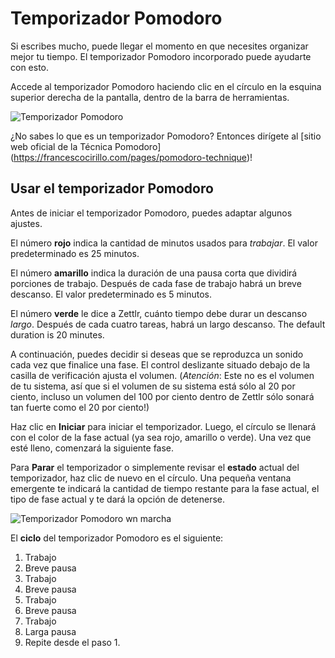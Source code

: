 # Temporizador Pomodoro

Si escribes mucho, puede llegar el momento en que necesites organizar mejor tu tiempo. El temporizador Pomodoro incorporado puede ayudarte con esto.

Accede al temporizador Pomodoro haciendo clic en el círculo en la esquina superior derecha de la pantalla, dentro de la barra de herramientas.

![Temporizador Pomodoro](../img/pomodoro_init.png)

¿No sabes lo que es un temporizador Pomodoro? Entonces dirígete al [sitio web oficial de la Técnica Pomodoro] (https://francescocirillo.com/pages/pomodoro-technique)!

## Usar el temporizador Pomodoro

Antes de iniciar el temporizador Pomodoro, puedes adaptar algunos ajustes.

El número **rojo** indica la cantidad de minutos usados para _trabajar_. El valor predeterminado es 25 minutos.

El número **amarillo** indica la duración de una pausa corta que dividirá porciones de trabajo. Después de cada fase de trabajo habrá un breve descanso. El valor predeterminado es 5 minutos.

El número **verde** le dice a Zettlr, cuánto tiempo debe durar un descanso _largo_. Después de cada cuatro tareas, habrá un largo descanso. The default duration is 20 minutes.

A continuación, puedes decidir si deseas que se reproduzca un sonido cada vez que finalice una fase. El control deslizante situado debajo de la casilla de verificación ajusta el volumen. (_Atención_: Este no es el volumen de tu sistema, así que si el volumen de su sistema está sólo al 20 por ciento, incluso un volumen del 100 por ciento dentro de Zettlr sólo sonará tan fuerte como el 20 por ciento!)

Haz clic en **Iniciar** para iniciar el temporizador. Luego, el círculo se llenará con el color de la fase actual (ya sea rojo, amarillo o verde). Una vez que esté lleno, comenzará la siguiente fase.

Para **Parar** el temporizador o simplemente revisar el **estado** actual del temporizador, haz clic de nuevo en el círculo. Una pequeña ventana emergente te indicará la cantidad de tiempo restante para la fase actual, el tipo de fase actual y te dará la opción de detenerse.

![Temporizador Pomodoro wn marcha](../img/pomodoro_init.png)

El **ciclo** del temporizador Pomodoro es el siguiente:

1. Trabajo
2. Breve pausa
3. Trabajo
4. Breve pausa
5. Trabajo
6. Breve pausa
7. Trabajo
8. Larga pausa
9. Repite desde el paso 1.
